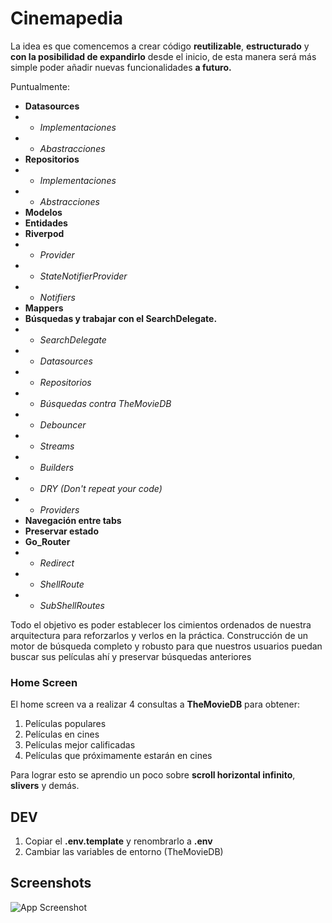 
# Cinemapedia

La idea es que comencemos a crear código **reutilizable**, **estructurado** y **con la posibilidad de expandirlo** desde el inicio, de esta manera será más simple poder añadir nuevas funcionalidades **a futuro.**

Puntualmente:

- **Datasources**
- - _Implementaciones_
- - _Abastracciones_
- **Repositorios**
- - _Implementaciones_
- - _Abstracciones_
- **Modelos**
- **Entidades**
- **Riverpod**
- - _Provider_
- - _StateNotifierProvider_
- - _Notifiers_
- **Mappers**
- **Búsquedas y trabajar con el SearchDelegate.**
- - _SearchDelegate_
- - _Datasources_
- - _Repositorios_
- - _Búsquedas contra TheMovieDB_
- - _Debouncer_
- - _Streams_
- - _Builders_
- - _DRY (Don't repeat your code)_
- - _Providers_
- **Navegación entre tabs**
- **Preservar estado**
- **Go_Router**
- - _Redirect_
- - _ShellRoute_
- - _SubShellRoutes_

Todo el objetivo es poder establecer los cimientos ordenados de nuestra arquitectura para reforzarlos y verlos en la práctica.  Construcción de un motor de búsqueda completo y robusto para que nuestros usuarios puedan buscar sus películas ahí y preservar búsquedas anteriores 

### Home Screen

El home screen va a realizar 4 consultas a **TheMovieDB** para obtener:
1. Películas populares
2. Películas en cines
3. Películas mejor calificadas
4. Películas que próximamente estarán en cines
   

Para lograr esto se aprendio un poco sobre **scroll horizontal infinito**, **slivers** y demás.

## DEV
1. Copiar el **.env.template** y renombrarlo a **.env**
2. Cambiar las variables de entorno (TheMovieDB)

## Screenshots

![App Screenshot](https://via.placeholder.com/468x300?text=App+Screenshot+Here)

